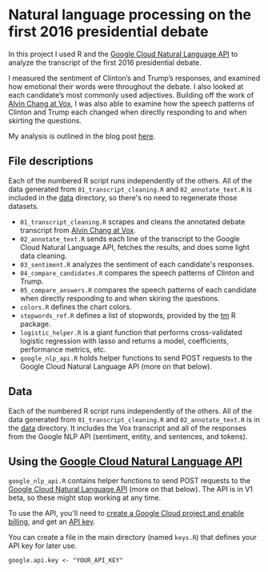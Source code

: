 Natural language processing on the first 2016 presidential debate
==========

In this project I used R and the [Google Cloud Natural Language API](https://cloud.google.com/natural-language/) to analyze the transcript of the first 2016 presidential debate.

I measured the sentiment of Clinton’s and Trump’s responses, and examined how emotional their words were throughout the debate. I also looked at each candidate’s most commonly used adjectives. Building off the work of [Alvin Chang at Vox](http://www.vox.com/debates/2016/9/27/13070616/debate-clinton-trump-not-answers/in/12771101), I was also able to examine how the speech patterns of Clinton and Trump each changed when directly responding to and when skirting the questions.

My analysis is outlined in the blog post [here](http://fouriestseries.tumblr.com/).



File descriptions
----------

Each of the numbered R script runs independently of the others. All of the data generated from `01_transcript_cleaning.R` and `02_annotate_text.R` is included in the [data](https://github.com/BrianWeinstein/presidential-debate-nlp/tree/master/data) directory, so there's no need to regenerate those datasets.

- `01_transcript_cleaning.R` scrapes and cleans the annotated debate transcript from [Alvin Chang at Vox](http://www.vox.com/debates/2016/9/27/13070616/debate-clinton-trump-not-answers/in/12771101).
- `02_annotate_text.R` sends each line of the transcript to the Google Cloud Natural Language API, fetches the results, and does some light data cleaning.
- `03_sentiment.R` analyzes the sentiment of each candidate's responses.
- `04_compare_candidates.R` compares the speech patterns of Clinton and Trump.
- `05_compare_answers.R` compares the speech patterns of each candidate when directly responding to and when skiring the questions.
- `colors.R` defines the chart colors.
- `stopwords_ref.R` defines a list of stopwords, provided by the [tm](https://cran.r-project.org/web/packages/tm/index.html) R package.
- `logistic_helper.R` is a giant function that performs cross-validated logistic regression with lasso and returns a model, coefficients, performance metrics, etc.
- `google_nlp_api.R` holds helper functions to send POST requests to the Google Cloud Natural Language API (more on that below).


Data
----------

Each of the numbered R script runs independently of the others. All of the data generated from `01_transcript_cleaning.R` and `02_annotate_text.R` is in the [data](https://github.com/BrianWeinstein/presidential-debate-nlp/tree/master/data) directory. It includes the Vox transcript and all of the responses from the Google NLP API (sentiment, entity, and sentences, and tokens).


Using the [Google Cloud Natural Language API](https://cloud.google.com/natural-language/)
----------

`google_nlp_api.R` contains helper functions to send POST requests to the [Google Cloud Natural Language API](https://cloud.google.com/natural-language/) (more on that below). The API is in V1 beta, so these might stop working at any time.

To use the API, you'll need to [create a Google Cloud project and enable billing](https://cloud.google.com/natural-language/docs/getting-started), and get an [API key](https://developers.google.com/places/web-service/get-api-key).

You can create a file in the main directory (named `keys.R`) that defines your API key for later use.
```
google.api.key <- "YOUR_API_KEY"
```

